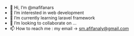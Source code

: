 - 👋 Hi, I’m @mafifanars
- 👀 I’m interested in web development
- 🌱 I’m currently learning laravel framework
- 💞️ I’m looking to collaborate on ...
- 📫 How to reach me : my email -> sm.afifanaly@gmail.com

<!---
mafifanars/mafifanars is a ✨ special ✨ repository because its `README.md` (this file) appears on your GitHub profile.
You can click the Preview link to take a look at your changes.
--->
